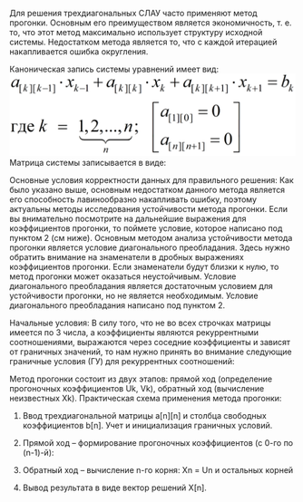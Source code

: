 Для решения трехдиагональных СЛАУ часто применяют метод прогонки. Основным его преимуществом является экономичность, т. е. то, что этот метод максимально использует структуру исходной системы. Недостатком метода является то, что с каждой итерацией накапливается ошибка округления.

Каноническая запись системы уравнений имеет вид:
![Image alt](https://github.com/CRESTONOSEC/Implementation-of-the-sweep-method-in-Python/blob/main/13.png)
Матрица системы записывается в виде:

Основные условия корректности данных для правильного решения:
Как было указано выше, основным недостатком данного метода является его способность лавинообразно накапливать ошибку, поэтому актуальны методы исследования устойчивости метода прогонки. Если вы внимательно посмотрите на дальнейшие выражения для коэффициентов прогонки, то поймете условие, которое написано под пунктом 2 (см ниже). Основным методом анализа устойчивости метода прогонки является условие диагонального преобладания. Здесь нужно обратить внимание на знаменатели в дробных выражениях коэффициентов прогонки. Если знаменатели будут близки к нулю, то метод прогонки может оказаться неустойчивым. Условие диагонального преобладания является достаточным условием для устойчивости прогонки, но не является необходимым. Условие диагонального преобладания написано под пунктом 2.

Начальные условия:
В силу того, что не во всех строчках матрицы имеется по 3 числа, а коэффициенты являются рекуррентными соотношениями, выражаются через соседние коэффициенты и зависят от граничных значений, то нам нужно принять во внимание следующие граничные условия (ГУ) для рекуррентных соотношений:

Метод прогонки состоит из двух этапов: прямой ход (определение прогоночных коэффициентов Uk, Vk), обратный ход (вычисление неизвестных Xk).
Практическая схема применения метода прогонки:
1. Ввод трехдиагональной матрицы a[n][n] и столбца свободных коэффициентов b[n]. Учет и инициализация граничных условий.
2. Прямой ход – формирование прогоночных коэффициентов
(с 0-го по (n-1)-й):

3. Обратный ход – вычисление n-го корня: Xn = Un и остальных корней

4. Вывод результата в виде вектор решений X[n].
